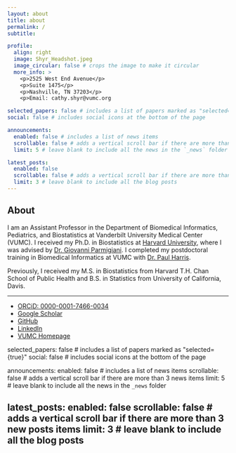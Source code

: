 ```yaml
---
layout: about
title: about
permalink: /
subtitle: 

profile:
  align: right
  image: Shyr_Headshot.jpeg
  image_circular: false # crops the image to make it circular
  more_info: >
    <p>2525 West End Avenue</p>
    <p>Suite 1475</p>
    <p>Nashville, TN 37203</p>
    <p>Email: cathy.shyr@vumc.org

selected_papers: false # includes a list of papers marked as "selected={true}"
social: false # includes social icons at the bottom of the page

announcements:
  enabled: false # includes a list of news items
  scrollable: false # adds a vertical scroll bar if there are more than 3 news items
  limit: 5 # leave blank to include all the news in the `_news` folder

latest_posts:
  enabled: false
  scrollable: false # adds a vertical scroll bar if there are more than 3 new posts items
  limit: 3 # leave blank to include all the blog posts
---
```


## About 

I am an Assistant Professor in the Department of Biomedical Informatics, Pediatrics, and Biostatistics at Vanderbilt University Medical Center (VUMC). I received my Ph.D. in Biostatistics at [Harvard University](https://www.hsph.harvard.edu/), where I was advised by [Dr. Giovanni Parmigiani](https://hsph.harvard.edu/profile/giovanni-parmigiani/). I completed my postdoctoral training in Biomedical Informatics at VUMC with [Dr. Paul Harris](https://www.vumc.org/dbmi/person/paul-harris-phd-facmi-fiahsi).

Previously, I received my M.S. in Biostatistics from Harvard T.H. Chan School of Public Health and B.S. in Statistics from University of California, Davis.

---

- <i class="ai ai-orcid"></i> [ORCiD: 0000-0001-7466-0034](https://orcid.org/0000-0001-7466-0034)  
- <i class="ai ai-google-scholar"></i> [Google Scholar](https://scholar.google.com/citations?user=GiNkJ1cAAAAJ&hl=en&oi=ao)  
- <i class="fab fa-github"></i> [GitHub](https://github.com/cathyshyr)  
- <i class="fab fa-linkedin"></i> [LinkedIn](https://www.linkedin.com/in/cathy-shyr-59a40657/)  
- <i class="fas fa-link"></i> [VUMC Homepage]([https://www.your.unc.edu/page](https://www.vumc.org/dbmi/person/cathy-shyr-phd))

selected_papers: false # includes a list of papers marked as "selected={true}"
social: false # includes social icons at the bottom of the page

announcements:
  enabled: false # includes a list of news items
  scrollable: false # adds a vertical scroll bar if there are more than 3 news items
  limit: 5 # leave blank to include all the news in the `_news` folder

latest_posts:
  enabled: false
  scrollable: false # adds a vertical scroll bar if there are more than 3 new posts items
  limit: 3 # leave blank to include all the blog posts
---


<!--
Write your biography here. Tell the world about yourself. Link to your favorite [subreddit](http://reddit.com). You can put a picture in, too. The code is already in, just name your picture `prof_pic.jpg` and put it in the `img/` folder.

Put your address / P.O. box / other info right below your picture. You can also disable any of these elements by editing `profile` property of the YAML header of your `_pages/about.md`. Edit `_bibliography/papers.bib` and Jekyll will render your [publications page](/al-folio/publications/) automatically.

Link to your social media connections, too. This theme is set up to use [Font Awesome icons](https://fontawesome.com/) and [Academicons](https://jpswalsh.github.io/academicons/), like the ones below. Add your Facebook, Twitter, LinkedIn, Google Scholar, or just disable all of them.
-->
